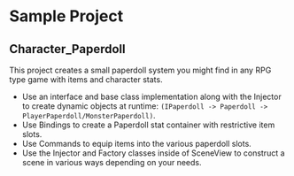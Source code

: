 # Sample Project

## Character_Paperdoll

This project creates a small paperdoll system you might find in any RPG type game with items and character stats.  

   * Use an interface and base class implementation along with the Injector to create dynamic objects at runtime: `(IPaperdoll -> Paperdoll -> PlayerPaperdoll/MonsterPaperdoll)`.  
   * Use Bindings to create a Paperdoll stat container with restrictive item slots.  
   * Use Commands to equip items into the various paperdoll slots.
   * Use the Injector and Factory classes inside of SceneView to construct a scene in various ways depending on your needs.
